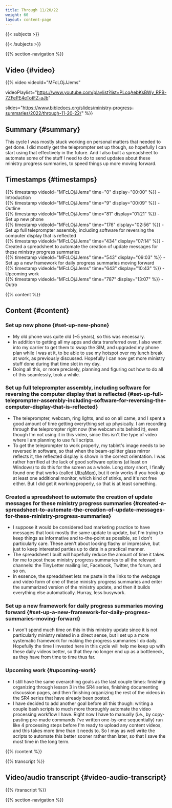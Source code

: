 ```yaml
---
title: Through 11/20/22
weight: 60
layout: content-page
---
```


{{< subjects >}}

{{< /subjects >}}

{{% section-navigation %}}

## Video {#video}

{{% video
videoId="MFcLOjJJems"

videoPlaylist="https://www.youtube.com/playlist?list=PLcqAebKsBWy_RPB-7ZFePE4eTotFZ-aJb"

slides="https://www.bibledocs.org/slides/ministry-progress-summaries/2022/through-11-20-22/"
%}}

## Summary {#summary}

This cycle I was mostly stuck working on personal matters that needed to get done. I did mostly get the teleprompter set up though, so hopefully I can start using that effectively in the future. And I also built a spreadsheet to automate some of the stuff I need to do to send updates about these ministry progress summaries, to speed things up more moving forward.

## Timestamps {#timestamps}

{{% timestamp videoId="MFcLOjJJems" time="0" display="00:00" %}} - Introduction  
{{% timestamp videoId="MFcLOjJJems" time="9" display="00:09" %}} - Outline  
{{% timestamp videoId="MFcLOjJJems" time="81" display="01:21" %}} - Set up new phone  
{{% timestamp videoId="MFcLOjJJems" time="176" display="02:56" %}} - Set up full teleprompter assembly, including software for reversing the computer display that is reflected  
{{% timestamp videoId="MFcLOjJJems" time="434" display="07:14" %}} - Created a spreadsheet to automate the creation of update messages for these ministry progress summaries  
{{% timestamp videoId="MFcLOjJJems" time="543" display="09:03" %}} - Set up a new framework for daily progress summaries moving forward  
{{% timestamp videoId="MFcLOjJJems" time="643" display="10:43" %}} - Upcoming work  
{{% timestamp videoId="MFcLOjJJems" time="787" display="13:07" %}} - Outro  

{{% content %}}

## Content {#content}

<!-- --- -->

### Set up new phone {#set-up-new-phone}

* My old phone was quite old (~5 years), so this was necessary.
* In addition to getting all my apps and data transferred over, I also went into my carrier to get them to swap the SIM, and upgraded my phone plan while I was at it, to be able to use my hotspot over my lunch break at work, as previously discussed. Hopefully I can now get more ministry stuff done during that time slot in my day.
* Doing all this, or more precisely, planning and figuring out how to do all of this seamlessly, took a while.

<!-- --- -->

### Set up full teleprompter assembly, including software for reversing the computer display that is reflected {#set-up-full-teleprompter-assembly-including-software-for-reversing-the-computer-display-that-is-reflected}

* The teleprompter, webcam, ring lights, and so on all came, and I spent a good amount of time getting everything set up physically. I am recording through the teleprompter right now (the webcam sits behind it), even though I'm not using it in this video, since this isn't the type of video where I am planning to use full scripts.
* To get the teleprompter to work properly, my tablet's image needs to be reversed in software, so that when the beam-splitter glass mirror reflects it, the reflected display is shown in the correct orientation. I was rather horrified at the lack of good software options (at least on Windows) to do this for the screen as a whole. Long story short, I finally found one that works (called [UltraMon](https://www.realtimesoft.com/ultramon/)), but it only works if you hook up at least one additional monitor, which kind of stinks, and it's not free either. But I did get it working properly, so that is at least something.

<!-- --- -->

### Created a spreadsheet to automate the creation of update messages for these ministry progress summaries {#created-a-spreadsheet-to-automate-the-creation-of-update-messages-for-these-ministry-progress-summaries}

* I suppose it would be considered bad marketing practice to have messages that look mostly the same update to update, but I'm trying to keep things as informative and to-the-point as possible, so I don't particularly care. These aren't about looking flashy or impressive, but just to keep interested parties up to date in a practical manner.
* The spreadsheet I built will hopefully reduce the amount of time it takes for me to post these ministry progress summaries to all the relevant channels: the TinyLetter mailing list, Facebook, Twitter, the forum, and so on.
* In essence, the spreadsheet lets me paste in the links to the webpage and video form of one of these ministry progress summaries and enter the summarized version of the ministry update, and then it builds everything else automatically. Hurray, less busywork.

<!-- --- -->

### Set up a new framework for daily progress summaries moving forward {#set-up-a-new-framework-for-daily-progress-summaries-moving-forward}

* I won't spend much time on this in this ministry update since it is not particularly ministry related in a direct sense, but I set up a more systematic framework for making the progress summaries I do daily. Hopefully the time I invested here in this cycle will help me keep up with these daily videos better, so that they no longer end up as a bottleneck, as they have from time to time thus far.

<!-- --- -->

### Upcoming work {#upcoming-work}

* I still have the same overarching goals as the last couple times: finishing organizing through lesson 3 in the SR4 series, finishing documenting discussion pages, and then finishing organizing the rest of the videos in the SR4 series that have already been posted.
* I have decided to add another goal before all this though: writing a couple bash scripts to much more thoroughly automate the video processing workflow I have. Right now I have to manually (i.e., by copy-pasting pre-made commands I've written one-by-one sequentially) run like 4 processing steps before I'm ready to upload any content videos, and this takes more time than it needs to. So I may as well write the scripts to automate this better sooner rather than later, so that I save the most time in the long term.

{{% /content %}}

{{% transcript %}}

## Video/audio transcript {#video-audio-transcript}



{{% /transcript %}}

{{% section-navigation %}}
